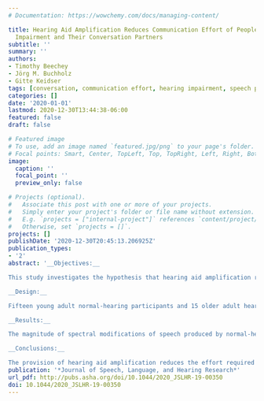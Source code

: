 ```yaml
---
# Documentation: https://wowchemy.com/docs/managing-content/

title: Hearing Aid Amplification Reduces Communication Effort of People With Hearing
  Impairment and Their Conversation Partners
subtitle: ''
summary: ''
authors:
- Timothy Beechey
- Jörg M. Buchholz
- Gitte Keidser
tags: [conversation, communication effort, hearing impairment, speech production, amplification, hearing aids]
categories: []
date: '2020-01-01'
lastmod: 2020-12-30T13:44:38-06:00
featured: false
draft: false

# Featured image
# To use, add an image named `featured.jpg/png` to your page's folder.
# Focal points: Smart, Center, TopLeft, Top, TopRight, Left, Right, BottomLeft, Bottom, BottomRight.
image:
  caption: ''
  focal_point: ''
  preview_only: false

# Projects (optional).
#   Associate this post with one or more of your projects.
#   Simply enter your project's folder or file name without extension.
#   E.g. `projects = ["internal-project"]` references `content/project/deep-learning/index.md`.
#   Otherwise, set `projects = []`.
projects: []
publishDate: '2020-12-30T20:45:13.206925Z'
publication_types:
- '2'
abstract: '__Objectives:__

This study investigates the hypothesis that hearing aid amplification reduces effort within conversation for both hearing aid wearers and their communication partners. Levels of effort, in the form of speech production modifications, required to maintain successful spoken communication in a range of acoustic environments are compared to earlier reported results measured in unaided conversation conditions.

__Design:__

Fifteen young adult normal-hearing participants and 15 older adult hearing-impaired participants were tested in pairs. Each pair consisted of one young normal-hearing participant and one older hearing-impaired participant. Hearing-impaired participants received directional hearing aid amplification, according to their audiogram, via a master hearing aid with gain provided according to the NAL-NL2 fitting formula. Pairs of participants were required to take part in naturalistic conversations through the use of a referential communication task. Each pair took part in five conversations, each of 5-min duration. During each conversation, participants were exposed to one of five different realistic acoustic environments presented through highly open headphones. The ordering of acoustic environments across experimental blocks was pseudorandomized. Resulting recordings of conversational speech were analyzed to determine the magnitude of speech modifications, in terms of vocal level and spectrum, produced by normal-hearing talkers as a function of both acoustic environment and the degree of high-frequency average hearing impairment of their conversation partner.

__Results:__

The magnitude of spectral modifications of speech produced by normal-hearing talkers during conversations with aided hearing-impaired interlocutors was smaller than the speech modifications observed during conversations between the same pairs of participants in the absence of hearing aid amplification.

__Conclusions:__

The provision of hearing aid amplification reduces the effort required to maintain communication in adverse conditions. This reduction in effort provides benefit to hearing-impaired individuals and also to the conversation partners of hearing-impaired individuals. By considering the impact of amplification on both sides of dyadic conversations, this approach contributes to an increased understanding of the likely impact of hearing impairment on everyday communication.'
publication: '*Journal of Speech, Language, and Hearing Research*'
url_pdf: http://pubs.asha.org/doi/10.1044/2020_JSLHR-19-00350
doi: 10.1044/2020_JSLHR-19-00350
---
```

